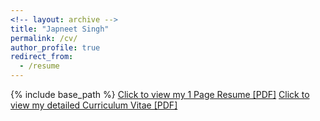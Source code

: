 ```yaml
---
<!-- layout: archive -->
title: "Japneet Singh"
permalink: /cv/
author_profile: true
redirect_from:
  - /resume
---
```


{% include base_path %}
[Click to view my 1 Page Resume [PDF]](http://japneet644.github.io/files/Japneet_sResumeSept.pdf)
[Click to view my detailed Curriculum Vitae [PDF]](http://japneet644.github.io/files/CV_Japneet2.pdf)
